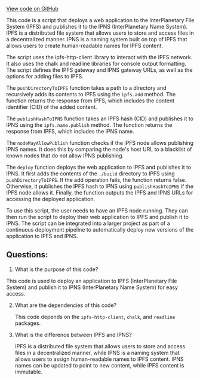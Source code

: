 [View code on GitHub](zoo-labs/zoo/blob/master/lab/scripts/ipfs.js)

This code is a script that deploys a web application to the InterPlanetary File System (IPFS) and publishes it to the IPNS (InterPlanetary Name System). IPFS is a distributed file system that allows users to store and access files in a decentralized manner. IPNS is a naming system built on top of IPFS that allows users to create human-readable names for IPFS content.

The script uses the ipfs-http-client library to interact with the IPFS network. It also uses the chalk and readline libraries for console output formatting. The script defines the IPFS gateway and IPNS gateway URLs, as well as the options for adding files to IPFS.

The `pushDirectoryToIPFS` function takes a path to a directory and recursively adds its contents to IPFS using the `ipfs.add` method. The function returns the response from IPFS, which includes the content identifier (CID) of the added content.

The `publishHashToIPNS` function takes an IPFS hash (CID) and publishes it to IPNS using the `ipfs.name.publish` method. The function returns the response from IPFS, which includes the IPNS name.

The `nodeMayAllowPublish` function checks if the IPFS node allows publishing IPNS names. It does this by comparing the node's host URL to a blacklist of known nodes that do not allow IPNS publishing.

The `deploy` function deploys the web application to IPFS and publishes it to IPNS. It first adds the contents of the `./build` directory to IPFS using `pushDirectoryToIPFS`. If the add operation fails, the function returns false. Otherwise, it publishes the IPFS hash to IPNS using `publishHashToIPNS` if the IPFS node allows it. Finally, the function outputs the IPFS and IPNS URLs for accessing the deployed application.

To use this script, the user needs to have an IPFS node running. They can then run the script to deploy their web application to IPFS and publish it to IPNS. The script can be integrated into a larger project as part of a continuous deployment pipeline to automatically deploy new versions of the application to IPFS and IPNS.
## Questions: 
 1. What is the purpose of this code?
   
   This code is used to deploy an application to IPFS (InterPlanetary File System) and publish it to IPNS (InterPlanetary Name System) for easy access.

2. What are the dependencies of this code?
   
   This code depends on the `ipfs-http-client`, `chalk`, and `readline` packages.

3. What is the difference between IPFS and IPNS?
   
   IPFS is a distributed file system that allows users to store and access files in a decentralized manner, while IPNS is a naming system that allows users to assign human-readable names to IPFS content. IPNS names can be updated to point to new content, while IPFS content is immutable.